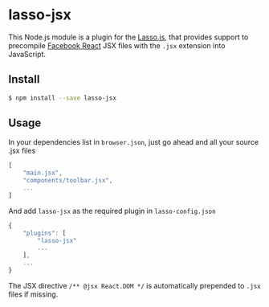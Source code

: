 lasso-jsx
==============

This Node.js module is a plugin for the [Lasso.js](https://github.com/lasso-js/lasso), that provides support to precompile [Facebook React](http://facebook.github.io/react/) JSX files with the `.jsx` extension into JavaScript.

## Install

```sh
$ npm install --save lasso-jsx
```


## Usage

In your dependencies list in `browser.json`, just go ahead and all your source .jsx files
```js
[
    "main.jsx",
    "components/toolbar.jsx",
    ...
]
```
And add `lasso-jsx` as the required plugin in `lasso-config.json`

```js
{
	"plugins": [
	    "lasso-jsx"
	    ...
	],
	...
}
```

The JSX directive `/** @jsx React.DOM */` is automatically prepended to `.jsx` files if missing.
